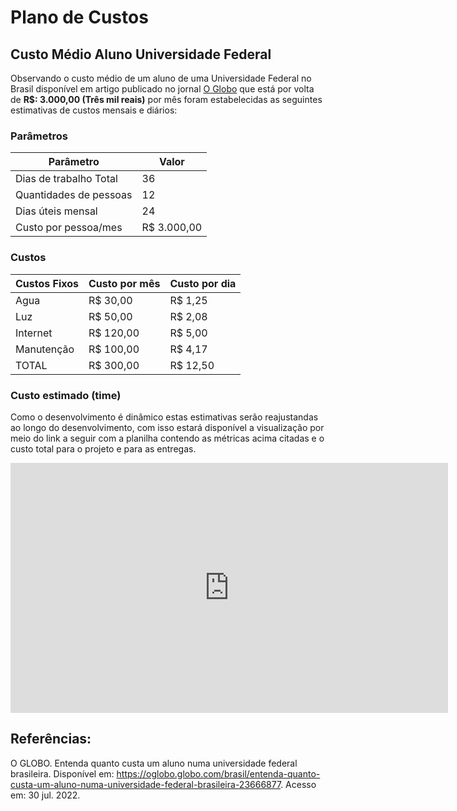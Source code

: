 # Plano de Custos

## Custo Médio Aluno Universidade Federal

Observando o custo médio de um aluno de uma Universidade Federal no Brasil disponível em artigo publicado no jornal [O Globo](https://oglobo.globo.com/brasil/entenda-quanto-custa-um-aluno-numa-universidade-federal-brasileira-23666877) que está por volta de **R$: 3.000,00 (Três mil reais)** por mês foram estabelecidas as seguintes estimativas de custos mensais e diários:

### Parâmetros
| Parâmetro | Valor |
| ----- | ----- |
|Dias de trabalho Total	| 36 |
|Quantidades de pessoas	| 12 |
|Dias úteis mensal	| 24 |
|Custo por pessoa/mes	| R$ 3.000,00 |

### Custos

| Custos Fixos | Custo por mês | Custo por dia |
| ------------ | ------------- | ------------- |
|Agua	|R$ 30,00	|R$ 1,25|
|Luz	|R$ 50,00	|R$ 2,08|
|Internet	|R$ 120,00	|R$ 5,00|
|Manutenção	|R$ 100,00	|R$ 4,17|
|TOTAL	|R$ 300,00	|R$ 12,50|

### Custo estimado (time)

Como o desenvolvimento é dinâmico estas estimativas serão reajustandas ao longo do desenvolvimento, com isso estará disponível a visualização por meio do link a seguir com a planilha contendo as métricas acima citadas e o custo total para o projeto e para as entregas.

<iframe src= https://docs.google.com/spreadsheets/d/1SPw5pERthMKjlgBch9FTiW7-m8SkLTHf1D6i6F5OKgM/edit?usp=sharing width="700" height="400" frameborder="0"> </iframe> 

## Referências:

O GLOBO. Entenda quanto custa um aluno numa universidade federal brasileira. Disponível em: <https://oglobo.globo.com/brasil/entenda-quanto-custa-um-aluno-numa-universidade-federal-brasileira-23666877>. Acesso em: 30 jul. 2022.
